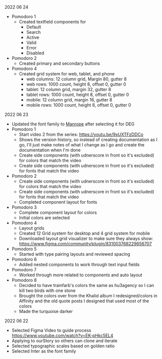 2022 06 24
- Pomodoro 1
  - Created textfield components for
    - Default
    - Search
    - Active
    - Valid
    - Error
    - Disabled
- Pomodoro 2
  - Created primary and secondary buttons
- Pomodoro 4
  - Created grid system for web, tablet, and phone
    - web columns: 12 column grid, Margin 80, gutter 8
    - web rows: 1000 count, height 8, offset 0, gutter 0
    - tablet: 12 column grid, margin 32, gutter 8
    - tablet rows: 1000 count, height 8, offset 0, gutter 0
    - mobile: 12 column grid, margin 16, gutter 8
    - mobile rows: 1000 count, height 8, offset 0, gutter 0

2022 06 23
- Updated the font family to [Manrope](https://fonts.google.com/specimen/Manrope?category=Sans+Serif&vfonly=true&preview.text=DEG%20ENTREPRISES&preview.size=51&preview.text_type=custom) after selecting it for DEG
- Pomodoro 1
  - Start video 2 from the series: https://youtu.be/9xUXTFzDDCo
  - Shows the version history, so instead of creating documentation as I go, I'll just make notes of what I change as I go and create the documentation when I'm done
  - Create side components (with udnerscore in front so it's excluded) for colors that match the video
  - Create side components (with udnerscore in front so it's excluded) for fonts that match the video
- Pomodoro 2
  - Create side components (with udnerscore in front so it's excluded) for colors that match the video
  - Create side components (with udnerscore in front so it's excluded) for fonts that match the video
  - Completed component layout for fonts
- Pomodoro 3
  - Complete component layout for colors
  - Initial colors are selected
- Pomodoro 4
  - Layout grids 
  - Created 12 Grid system for desktop and 4 grid system for mobile
  - Downloaded layout grid visualizer to make sure they always show: https://www.figma.com/community/plugin/831003768229656707
- Pomodoro 5
  - Started with type pairing layouts and reviewed spacing
- Pomodoro 6
  - Added nested components to work through text input fields
- Pomodoro 7
  - Worked through more related to components and auto layout
- Pomodoro 8
  - Decided to have trainfarb's colors the same as hu3agency so I can kill two birds with one stone
  - Brought the colors over from the Khalid album I redesigned/colors in Affinity and the old quote posts I designed that used most of the colors
  - Made the turquoise darker

2022 06 22 
- Selected Figma Video to guide process https://www.youtube.com/watch?v=EK-pHkc5EL4
- Applying to ourStory so others can clone and iterate
- Selected typographic scales based on golden ratio
- Selected Inter as the font family

